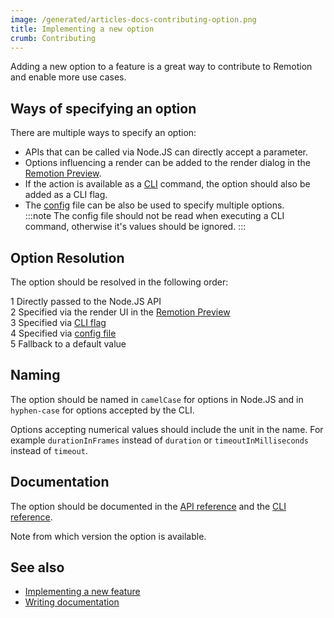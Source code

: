 ```yaml
---
image: /generated/articles-docs-contributing-option.png
title: Implementing a new option
crumb: Contributing
---
```


Adding a new option to a feature is a great way to contribute to Remotion and enable more use cases.

## Ways of specifying an option

There are multiple ways to specify an option:

- APIs that can be called via Node.JS can directly accept a parameter.
- Options influencing a render can be added to the render dialog in the [Remotion Preview](/docs/terminology#remotion-preview).
- If the action is available as a [CLI](/docs/cli) command, the option should also be added as a CLI flag.
- The [config](/docs/config) file can be also be used to specify multiple options. <br/>
  :::note
  The config file should not be read when executing a CLI command, otherwise it's values should be ignored.
  :::

## Option Resolution

The option should be resolved in the following order:

<Step>1</Step> Directly passed to the Node.JS API<br/>
<Step>2</Step> Specified via the render UI in the <a href="/docs/terminology#remotion-preview">Remotion Preview</a><br/>
<Step>3</Step> Specified via <a href="/docs/cli">CLI flag</a><br/>
<Step>4</Step> Specified via <a href="/docs/config">config file</a><br/>
<Step>5</Step> Fallback to a default value

## Naming

The option should be named in `camelCase` for options in Node.JS and in `hyphen-case` for options accepted by the CLI.

Options accepting numerical values should include the unit in the name. For example `durationInFrames` instead of `duration` or `timeoutInMilliseconds` instead of `timeout`.

## Documentation

The option should be documented in the [API reference](/docs/api) and the [CLI reference](/docs/cli).

Note from which version the option is available.

## See also

- [Implementing a new feature](/docs/contributing/feature)
- [Writing documentation](/docs/contributing/docs)

